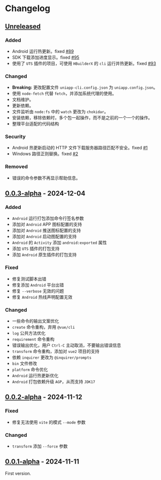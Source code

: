 # Changelog

## [Unreleased]

### Added

- Android 运行热更新。fixed [#89](https://github.com/wtto00/uniapp-cli/issues/89)
- SDK 下载添加进度显示。fixed [#95](https://github.com/wtto00/uniapp-cli/issues/95)
- 使用了 `UTS` 插件的项目，可使用 `HBuilderX` 的 `cli` 运行并热更新。fixed [#93](https://github.com/wtto00/uniapp-cli/issues/93)

### Changed

- **Breaking:** 更改配置文件 `uniapp-cli.config.json` 为 `uniapp.config.json`。
- 使用 `node-fetch` 代替 `fetch`，并添加系统代理的使用。
- 文档维护。
- 更新依赖。
- 文件监听由 `node:fs` 中的 `watch` 更改为 `chokidar`。
- 安装依赖，移除依赖时，多个包一起操作，而不是之前的一个一个的操作。
- 整理平台适配的代码结构

### Security

- Android 热更新启动的 HTTP 文件下载服务器路径匹配不安全。fixed [#1](https://github.com/wtto00/uniapp-cli/security/code-scanning/1)
- Windows 路径正则替换。fixed [#2](https://github.com/wtto00/uniapp-cli/security/code-scanning/2)

### Removed

- 错误的命令参数不再显示帮助信息。

## [0.0.3-alpha] - 2024-12-04

### Added

- `Android` 运行打包添加命令行签名参数
- 添加对 `Android` APP 图标配置的支持
- 添加对 `Android` 推送图标配置的支持
- 添加对 `Android` 启动图配置的支持
- `Android` 的 `Activity` 添加 `android:exported` 属性
- 添加 `UTS` 插件的打包支持
- 添加 `Android` 原生插件的打包支持

### Fixed

- 修复测试脚本出错
- 修复添加 `Android` 平台出错
- 修复 `--verbose` 无效的问题
- 修复 `Android` 热线声明配置无效

### Changed

- 一些命令的输出文案优化
- `create` 命令重构，弃用 `@vue/cli`
- `log` 公共方法优化
- `requirement` 命令重构
- 错误输出优化，用户 `Ctrl-C` 主动取消，不要输出错误信息
- `transform` 命令重构，添加对 `vue2` 项目的支持
- 依赖 `inquirer` 更改为 `@inquirer/prompts`
- `bin` 文件修改
- `platform` 命令优化
- `Android` 运行热更新优化
- `Android` 打包依赖升级 `AGP`，从而支持 `JDK17`

## [0.0.2-alpha] - 2024-11-12

### Fixed

- 修复无法使用 `vite` 的模式 `--mode` 参数

### Changed

- `transform` 添加 `--force` 参数

## [0.0.1-alpha] - 2024-11-11

First version.

[unreleased]: https://github.com/wtto00/uniapp-cli/compare/v0.0.3-alpha...HEAD
[0.0.3-alpha]: https://github.com/wtto00/uniapp-cli/releases/tag/v0.0.3-alpha
[0.0.2-alpha]: https://github.com/wtto00/uniapp-cli/releases/tag/v0.0.2-alpha
[0.0.1-alpha]: https://github.com/wtto00/uniapp-cli/releases/tag/v0.0.1-alpha
